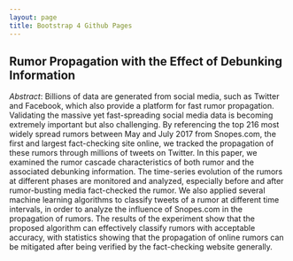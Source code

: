 ```yaml
---
layout: page
title: Bootstrap 4 Github Pages
---
```


## Rumor Propagation with the Effect of Debunking Information
*Abstract*: Billions of data are generated from social media, such as Twitter and Facebook, which also provide a platform for fast rumor propagation. Validating the massive yet fast-spreading social media data is becoming extremely important but also challenging. By referencing the top 216 most widely spread rumors between May and July 2017 from Snopes.com, the first and largest fact-checking site online, we tracked the propagation of these rumors through millions of tweets on Twitter. In this paper, we examined the rumor cascade characteristics of both rumor and the associated debunking information. The time-series evolution of the rumors at different phases are monitored and analyzed, especially before and after rumor-busting media fact-checked the rumor. We also applied several machine learning algorithms to classify tweets of a rumor at different time intervals, in order to analyze the influence of Snopes.com in the propagation of rumors. The results of the experiment show that the proposed algorithm can effectively classify rumors with acceptable accuracy, with statistics showing that the propagation of online rumors can be mitigated after being verified by the fact-checking website generally.

